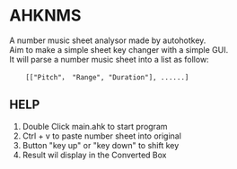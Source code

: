 # AHKNMS
A number music sheet analysor made by autohotkey. <br>
Aim to make a simple sheet key changer with a simple GUI.<br>
It will parse a number music sheet into a list as follow:

```autohotkey
    [["Pitch"， "Range", "Duration"], ......]
```

## HELP 

1. Double Click main.ahk to start program
2. Ctrl + v to paste number sheet into original
3. Button "key up" or "key down" to shift key
4. Result wil display in the Converted Box
